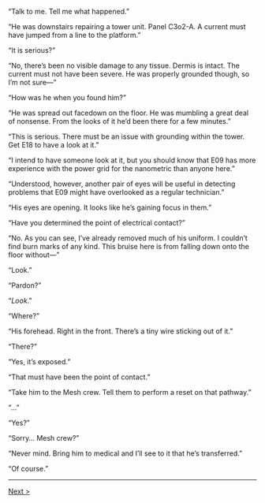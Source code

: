 “Talk to me. Tell me what happened.”

“He was downstairs repairing a tower unit. Panel C3o2-A. A current must have jumped from a line to the platform.”

“It is serious?”

“No, there’s been no visible damage to any tissue. Dermis is intact. The current must not have been severe. He was properly grounded though, so I’m not sure—”

“How was he when you found him?”

“He was spread out facedown on the floor. He was mumbling a great deal of nonsense. From the looks of it he’d been there for a few minutes.”

“This is serious. There must be an issue with grounding within the tower. Get E18 to have a look at it.”

“I intend to have someone look at it, but you should know that E09 has more experience with the power grid for the nanometric than anyone here.”

“Understood, however, another pair of eyes will be useful in detecting problems that E09 might have overlooked as a regular technician.”

“His eyes are opening. It looks like he’s gaining focus in them.”

“Have you determined the point of electrical contact?”

“No. As you can see, I’ve already removed much of his uniform. I couldn’t find burn marks of any kind. This bruise here is from falling down onto the floor without—”

“Look.”

“Pardon?”

“_Look_.”

“Where?”

“His forehead. Right in the front. There’s a tiny wire sticking out of it.”

“There?”

“Yes, it’s exposed.”

“That must have been the point of contact.”

“Take him to the Mesh crew. Tell them to perform a reset on that pathway.”

“…”

“Yes?”

“Sorry… Mesh crew?”

“Never mind. Bring him to medical and I’ll see to it that he’s transferred.”

“Of course.”

---

[Next >](/mesh/mesh_1.md)
